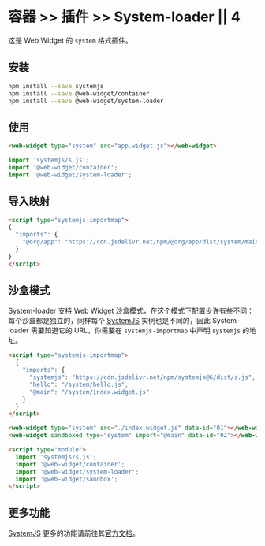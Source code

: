 # 容器 >> 插件 >> System-loader || 4

这是 Web Widget 的 `system` 格式插件。

## 安装

```bash
npm install --save systemjs
npm install --save @web-widget/container
npm install --save @web-widget/system-loader
```

## 使用

```html
<web-widget type="system" src="app.widget.js"></web-widget>
```

```js
import 'systemjs/s.js';
import '@web-widget/container';
import '@web-widget/system-loader';
```

## 导入映射

```html
<script type="systemjs-importmap">
{
  "imports": {
    "@org/app": "https://cdn.jsdelivr.net/npm/@org/app/dist/system/main.js"
  }
}
</script>
```

## 沙盒模式

System-loader 支持 Web Widget [沙盒模式](./sandbox.md)，在这个模式下配置少许有些不同：每个沙盒都是独立的，同样每个 [SystemJS](https://github.com/systemjs/systemjs) 实例也是不同的，因此 System-loader 需要知道它的 URL，你需要在 `systemjs-importmap` 中声明 `systemjs` 的地址。

```html
<script type="systemjs-importmap">
  {
    "imports": {
      "systemjs": "https://cdn.jsdelivr.net/npm/systemjs@6/dist/s.js",
      "hello": "/system/hello.js",
      "@main": "/system/index.widget.js"
    }
  }
</script>

<web-widget type="system" src="./index.widget.js" data-id="01"></web-widget>
<web-widget sandboxed type="system" import="@main" data-id="02"></web-widget>

<script type="module">
  import 'systemjs/s.js';
  import '@web-widget/container';
  import '@web-widget/system-loader';
  import '@web-widget/sandbox';
</script>
```

## 更多功能

[SystemJS](https://github.com/systemjs/systemjs) 更多的功能请前往其[官方文档](https://github.com/systemjs/systemjs)。